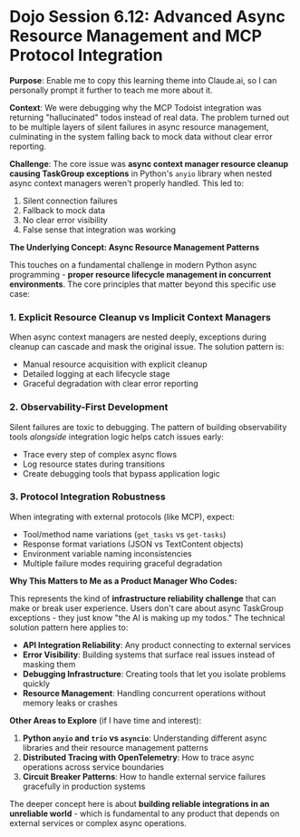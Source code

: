 # Dojo Session 6.12: Advanced Async Resource Management and MCP Protocol Integration

**Purpose**: Enable me to copy this learning theme into Claude.ai, so I can personally prompt it further to teach me more about it.

**Context**: We were debugging why the MCP Todoist integration was returning "hallucinated" todos instead of real data. The problem turned out to be multiple layers of silent failures in async resource management, culminating in the system falling back to mock data without clear error reporting.

**Challenge**: The core issue was **async context manager resource cleanup causing TaskGroup exceptions** in Python's `anyio` library when nested async context managers weren't properly handled. This led to:

1. Silent connection failures
2. Fallback to mock data 
3. No clear error visibility
4. False sense that integration was working

**The Underlying Concept: Async Resource Management Patterns**

This touches on a fundamental challenge in modern Python async programming - **proper resource lifecycle management in concurrent environments**. The core principles that matter beyond this specific use case:

### 1. **Explicit Resource Cleanup vs Implicit Context Managers**
When async context managers are nested deeply, exceptions during cleanup can cascade and mask the original issue. The solution pattern is:
- Manual resource acquisition with explicit cleanup
- Detailed logging at each lifecycle stage  
- Graceful degradation with clear error reporting

### 2. **Observability-First Development**
Silent failures are toxic to debugging. The pattern of building observability tools *alongside* integration logic helps catch issues early:
- Trace every step of complex async flows
- Log resource states during transitions
- Create debugging tools that bypass application logic

### 3. **Protocol Integration Robustness**
When integrating with external protocols (like MCP), expect:
- Tool/method name variations (`get_tasks` vs `get-tasks`)
- Response format variations (JSON vs TextContent objects)
- Environment variable naming inconsistencies
- Multiple failure modes requiring graceful degradation

**Why This Matters to Me as a Product Manager Who Codes:**

This represents the kind of **infrastructure reliability challenge** that can make or break user experience. Users don't care about async TaskGroup exceptions - they just know "the AI is making up my todos." The technical solution pattern here applies to:

- **API Integration Reliability**: Any product connecting to external services
- **Error Visibility**: Building systems that surface real issues instead of masking them
- **Debugging Infrastructure**: Creating tools that let you isolate problems quickly
- **Resource Management**: Handling concurrent operations without memory leaks or crashes

**Other Areas to Explore** (if I have time and interest):

1. **Python `anyio` and `trio` vs `asyncio`**: Understanding different async libraries and their resource management patterns
2. **Distributed Tracing with OpenTelemetry**: How to trace async operations across service boundaries 
3. **Circuit Breaker Patterns**: How to handle external service failures gracefully in production systems

The deeper concept here is about **building reliable integrations in an unreliable world** - which is fundamental to any product that depends on external services or complex async operations.